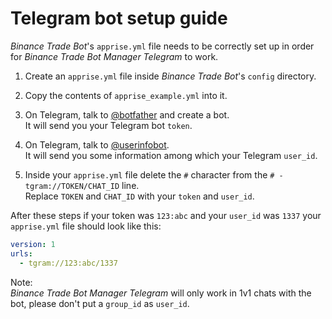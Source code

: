 # Telegram bot setup guide

_Binance Trade Bot_'s `apprise.yml` file needs to be correctly set up in order for _Binance Trade Bot Manager Telegram_ to work.

1. Create an `apprise.yml` file inside _Binance Trade Bot_'s `config` directory.

2. Copy the contents of `apprise_example.yml` into it.

3. On Telegram, talk to [@botfather] and create a bot.  
   It will send you your Telegram bot `token`.

4. On Telegram, talk to [@userinfobot].  
   It will send you some information among which your Telegram `user_id`.

5. Inside your `apprise.yml` file delete the `#` character from the `# - tgram://TOKEN/CHAT_ID` line.  
   Replace `TOKEN` and `CHAT_ID` with your `token` and `user_id`.

After these steps if your token was `123:abc` and your `user_id` was `1337` your `apprise.yml` file should look like this:

```yaml
version: 1
urls:
  - tgram://123:abc/1337
```

Note:  
_Binance Trade Bot Manager Telegram_ will only work in 1v1 chats with the bot, please don't put a `group_id` as `user_id`.

[@botfather]: https://t.me/botfather
[@userinfobot]: https://t.me/userinfobot
